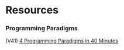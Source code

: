 # Resources

### Programming Paradigms
(V41) [4 Programming Paradigms in 40 Minutes](https://www.youtube.com/watch?v=cgVVZMfLjEI)
